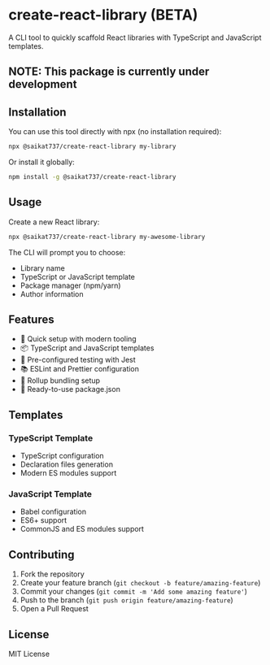 # create-react-library (BETA)

A CLI tool to quickly scaffold React libraries with TypeScript and JavaScript templates.

## NOTE: This package is currently under development

## Installation

You can use this tool directly with npx (no installation required):

```bash
npx @saikat737/create-react-library my-library
```

Or install it globally:

```bash
npm install -g @saikat737/create-react-library
```

## Usage

Create a new React library:

```bash
npx @saikat737/create-react-library my-awesome-library
```

The CLI will prompt you to choose:

- Library name
- TypeScript or JavaScript template
- Package manager (npm/yarn)
- Author information

## Features

- 🚀 Quick setup with modern tooling
- 📦 TypeScript and JavaScript templates
- 🧪 Pre-configured testing with Jest
- 📚 ESLint and Prettier configuration
- 🔧 Rollup bundling setup
- 📝 Ready-to-use package.json

## Templates

### TypeScript Template

- TypeScript configuration
- Declaration files generation
- Modern ES modules support

### JavaScript Template

- Babel configuration
- ES6+ support
- CommonJS and ES modules support

## Contributing

1. Fork the repository
2. Create your feature branch (`git checkout -b feature/amazing-feature`)
3. Commit your changes (`git commit -m 'Add some amazing feature'`)
4. Push to the branch (`git push origin feature/amazing-feature`)
5. Open a Pull Request

## License

MIT License
